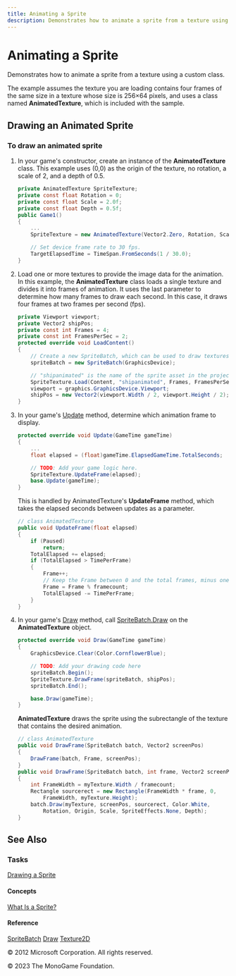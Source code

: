 ```yaml
---
title: Animating a Sprite
description: Demonstrates how to animate a sprite from a texture using a custom class.
---
```


# Animating a Sprite

Demonstrates how to animate a sprite from a texture using a custom class.

The example assumes the texture you are loading contains four frames of the same size in a texture whose size is 256×64 pixels, and uses a class named **AnimatedTexture**, which is included with the sample.

## Drawing an Animated Sprite

### To draw an animated sprite

1. In your game's constructor, create an instance of the **AnimatedTexture** class.
   This example uses (0,0) as the origin of the texture, no rotation, a scale of 2, and a depth of 0.5.

    ```csharp
    private AnimatedTexture SpriteTexture;
    private const float Rotation = 0;
    private const float Scale = 2.0f;
    private const float Depth = 0.5f;
    public Game1()
    {
        ...
        SpriteTexture = new AnimatedTexture(Vector2.Zero, Rotation, Scale, Depth);
    
        // Set device frame rate to 30 fps.
        TargetElapsedTime = TimeSpan.FromSeconds(1 / 30.0);
    }
    ```

2. Load one or more textures to provide the image data for the animation. 
   In this example, the **AnimatedTexture** class loads a single texture and divides it into frames of animation. It uses the last parameter to determine how many frames to draw each second. In this case, it draws four frames at two frames per second (fps).

    ```csharp
    private Viewport viewport;
    private Vector2 shipPos;
    private const int Frames = 4;
    private const int FramesPerSec = 2;
    protected override void LoadContent()
    {
        // Create a new SpriteBatch, which can be used to draw textures.
        spriteBatch = new SpriteBatch(GraphicsDevice);
    
        // "shipanimated" is the name of the sprite asset in the project.
        SpriteTexture.Load(Content, "shipanimated", Frames, FramesPerSec);
        viewport = graphics.GraphicsDevice.Viewport;
        shipPos = new Vector2(viewport.Width / 2, viewport.Height / 2);
    }
    ```

3. In your game's [Update](xref:Microsoft.Xna.Framework.Game.Update) method, determine which animation frame to display.

    ```csharp
    protected override void Update(GameTime gameTime)
    {
        ...
        float elapsed = (float)gameTime.ElapsedGameTime.TotalSeconds;
    
        // TODO: Add your game logic here.
        SpriteTexture.UpdateFrame(elapsed);
        base.Update(gameTime);
    }
    ```

    This is handled by AnimatedTexture's **UpdateFrame** method, which takes the elapsed seconds between updates as a parameter.

    ```csharp
    // class AnimatedTexture
    public void UpdateFrame(float elapsed)
    {
        if (Paused)
            return;
        TotalElapsed += elapsed;
        if (TotalElapsed > TimePerFrame)
        {
            Frame++;
            // Keep the Frame between 0 and the total frames, minus one.
            Frame = Frame % framecount;
            TotalElapsed -= TimePerFrame;
        }
    }
    ```

4. In your game's [Draw](xref:Microsoft.Xna.Framework.Game.Draw) method, call [SpriteBatch.Draw](xref:Microsoft.Xna.Framework.Graphics.SpriteBatch.Draw) on the **AnimatedTexture** object.

    ```csharp
    protected override void Draw(GameTime gameTime)
    {
        GraphicsDevice.Clear(Color.CornflowerBlue);
    
        // TODO: Add your drawing code here
        spriteBatch.Begin();
        SpriteTexture.DrawFrame(spriteBatch, shipPos);
        spriteBatch.End();
    
        base.Draw(gameTime);
    }
    ```

    **AnimatedTexture** draws the sprite using the subrectangle of the texture that contains the desired animation.

    ```csharp
    // class AnimatedTexture
    public void DrawFrame(SpriteBatch batch, Vector2 screenPos)
    {
        DrawFrame(batch, Frame, screenPos);
    }
    public void DrawFrame(SpriteBatch batch, int frame, Vector2 screenPos)
    {
        int FrameWidth = myTexture.Width / framecount;
        Rectangle sourcerect = new Rectangle(FrameWidth * frame, 0,
            FrameWidth, myTexture.Height);
        batch.Draw(myTexture, screenPos, sourcerect, Color.White,
            Rotation, Origin, Scale, SpriteEffects.None, Depth);
    }
    ```

## See Also

### Tasks

[Drawing a Sprite](HowToDrawSprite.md)

#### Concepts

[What Is a Sprite?](Sprite_Overview.md)

#### Reference

[SpriteBatch](xref:Microsoft.Xna.Framework.Graphics.SpriteBatch)
[Draw](xref:Microsoft.Xna.Framework.Graphics.SpriteBatch.Draw)
[Texture2D](xref:Microsoft.Xna.Framework.Graphics.Texture2D)

© 2012 Microsoft Corporation. All rights reserved.

© 2023 The MonoGame Foundation.
